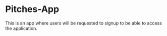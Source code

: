 # Pitches-App
This is an app where users will be requested to signup to be able to access the application.
